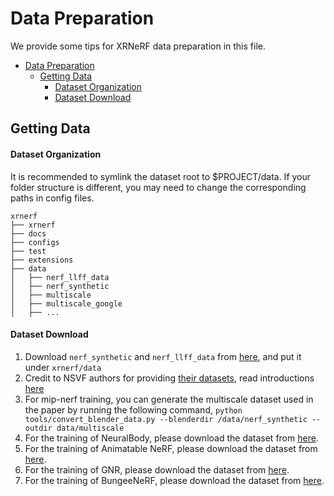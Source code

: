 # Data Preparation

We provide some tips for XRNeRF data preparation in this file.

<!-- TOC -->

- [Data Preparation](#data-preparation)
  - [Getting Data](#getting-data)
      - [Dataset Organization](#dataset-organization)
      - [Dataset Download](#dataset-download)

<!-- TOC -->

## Getting Data

#### Dataset Organization
It is recommended to symlink the dataset root to $PROJECT/data. If your folder structure is different, you may need to change the corresponding paths in config files.

```
xrnerf
├── xrnerf
├── docs
├── configs
├── test
├── extensions
├── data
│   ├── nerf_llff_data
│   ├── nerf_synthetic
│   ├── multiscale
│   ├── multiscale_google
│   ├── ...
```

#### Dataset Download
1. Download ```nerf_synthetic``` and ```nerf_llff_data``` from [here](https://drive.google.com/drive/folders/128yBriW1IG_3NJ5Rp7APSTZsJqdJdfc1), and put it under ```xrnerf/data```
2. Credit to NSVF authors for providing [their datasets](https://github.com/facebookresearch/NSVF), read introductions [here](https://github.com/creiser/kilonerf#download-nsvf-datasets)
3. For mip-nerf training, you can generate the multiscale dataset used in the paper by running the following command, ```python tools/convert_blender_data.py --blenderdir /data/nerf_synthetic --outdir data/multiscale```
4. For the training of NeuralBody, please download the dataset from [here](https://github.com/zju3dv/neuralbody/blob/master/INSTALL.md#zju-mocap-dataset).
5. For the training of Animatable NeRF, please download the dataset from [here](https://github.com/zju3dv/animatable_nerf/blob/master/INSTALL.md#human36m-dataset).
6. For the training of GNR, please download the dataset from [here](https://generalizable-neural-performer.github.io/genebody.html).
7. For the training of BungeeNeRF, please download the dataset from [here](https://drive.google.com/drive/folders/1ybq-BuRH0EEpcp5OZT9xEMi-Px1pdx4D?usp=sharing).
